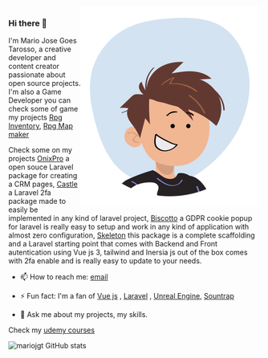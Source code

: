 <img src="https://github.com/mariojgt/mariojgt/blob/main/mario_avatar.png" align="right">

### Hi there 👋
I'm Mario Jose Goes Tarosso, a creative developer and content creator passionate about open source projects. I'm also a Game Developer you can check some of game my projects [Rpg Inventory](https://github.com/mariojgt/RpgInventory), [Rpg Map maker](https://github.com/mariojgt/UnrealRpgMapMaker)

Check some on my projects [OnixPro](https://github.com/mariojgt/onix-pro) a open souce Laravel package for creating a CRM pages, [Castle](https://github.com/mariojgt/castle) a Laravel 2fa package made to easily be implemented in any kind of laravel project, [Biscotto](https://github.com/mariojgt/biscotto) a GDPR cookie popup for laravel is really easy to setup and work in any kind of application with almost zero configuration,
[Skeleton](https://github.com/mariojgt/skeleton) this package is a complete scaffolding and a Laravel starting point that comes with Backend and Front autentication using Vue js 3, tailwind and Inersia js out of the box comes with 2fa enable and is really easy to update to your needs.

- 📫 How to reach me: [email](mailto:mariojgt2@gmail.com)

- ⚡ Fun fact: I'm a fan of [Vue js](https://vuejs.org/) , [Laravel](https://laravel.com/) , [Unreal Engine](https://www.unrealengine.com/), [Sountrap](https://soundtrap.com/)

- 💬 Ask me about my projects, my skills.

Check my [udemy courses](https://www.udemy.com/user/mario-jose-goes-tarosso/)

![mariojgt GitHub stats](https://github-readme-stats.vercel.app/api?username=mariojgt&show_icons=true&theme=radical)

<!--
Here are some ideas to get you started:

- 🔭 I’m currently working on ...
- 🌱 I’m currently learning ...
- 👯 I’m looking to collaborate on ...
- 🤔 I’m looking for help with ...
- 💬 Ask me about ...
- 📫 How to reach me: ...
- 😄 Pronouns: ...
- ⚡ Fun fact: ...
-->
